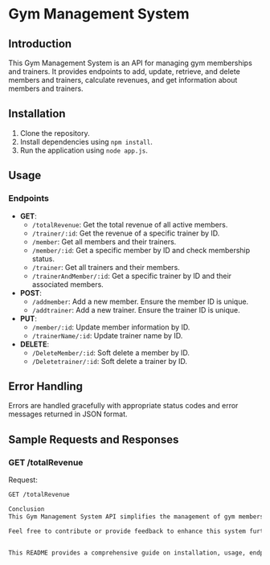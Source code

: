 
# Gym Management System

## Introduction

This Gym Management System is an API for managing gym memberships and trainers. It provides endpoints to add, update, retrieve, and delete members and trainers, calculate revenues, and get information about members and trainers.

## Installation

1. Clone the repository.
2. Install dependencies using `npm install`.
3. Run the application using `node app.js`.

## Usage

### Endpoints

- **GET**:
  - `/totalRevenue`: Get the total revenue of all active members.
  - `/trainer/:id`: Get the revenue of a specific trainer by ID.
  - `/member`: Get all members and their trainers.
  - `/member/:id`: Get a specific member by ID and check membership status.
  - `/trainer`: Get all trainers and their members.
  - `/trainerAndMember/:id`: Get a specific trainer by ID and their associated members.
- **POST**:
  - `/addmember`: Add a new member. Ensure the member ID is unique.
  - `/addtrainer`: Add a new trainer. Ensure the trainer ID is unique.
- **PUT**:
  - `/member/:id`: Update member information by ID.
  - `/trainerName/:id`: Update trainer name by ID.
- **DELETE**:
  - `/DeleteMember/:id`: Soft delete a member by ID.
  - `/Deletetrainer/:id`: Soft delete a trainer by ID.

## Error Handling

Errors are handled gracefully with appropriate status codes and error messages returned in JSON format.

## Sample Requests and Responses

### GET /totalRevenue

Request:

```bash
GET /totalRevenue

Conclusion
This Gym Management System API simplifies the management of gym memberships and trainers. It provides easy-to-use endpoints for various operations and ensures efficient revenue calculation and member/trainer management.

Feel free to contribute or provide feedback to enhance this system further!


This README provides a comprehensive guide on installation, usage, endpoints, error handling, and sample requests/responses for the Gym Management System API.


```
